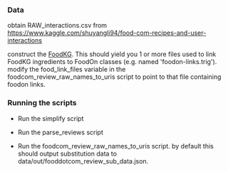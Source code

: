 ### Data

obtain RAW_interactions.csv from https://www.kaggle.com/shuyangli94/food-com-recipes-and-user-interactions

construct the [FoodKG](https://foodkg.github.io/foodkg.html). This should yield you 1 or more files used to link
FoodKG ingredients to FoodOn classes (e.g. named 'foodon-links.trig'). modify the food_link_files variable in the
foodcom_review_raw_names_to_uris script to point to that file containing foodon links.

### Running the scripts

- Run the simplify script

- Run the parse_reviews script

- Run the foodcom_review_raw_names_to_uris script. by default this should output substitution data to data/out/fooddotcom_review_sub_data.json.